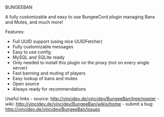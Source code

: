 BUNGEEBAN

A fully customizable and easy to use BungeeCord plugin managing Bans and Mutes, and much more!


Features:
  - Full UUID support (using nice UUIDFetcher)
  - Fully customizable messages
  - Easy to use config
  - MySQL and SQLite ready
  - Only needed to install this plugin on the proxy (not on every single server)
  - Fast banning and muting of players
  - Easy lookup of bans and mutes
  - Open source
  - Always ready for recommendations
  
 Useful links
    - source: http://vincidev.de/vincidev/BungeeBan/tree/master
    - wiki: http://vincidev.de/vincidev/BungeeBan/wikis/home
    - submit a bug: http://vincidev.de/vincidev/BungeeBan/issues